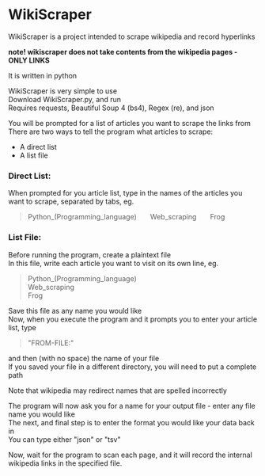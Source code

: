 # WikiScraper

WikiScraper is a project intended to scrape wikipedia and record hyperlinks

**note! wikiscraper does not take contents from the wikipedia pages - ONLY LINKS**

It is written in python

WikiScraper is very simple to use  
Download WikiScraper.py, and run  
Requires requests, Beautiful Soup 4 (bs4), Regex (re), and json

You will be prompted for a list of articles you want to scrape the links from  
There are two ways to tell the program what articles to scrape:  
* A direct list
* A list file

### Direct List:

When prompted for you article list, type in the names of the articles you want to scrape, separated by tabs, eg.

>Python_(Programming_language)&nbsp;&nbsp;&nbsp;&nbsp;&nbsp;&nbsp;&nbsp;Web_scraping&nbsp;&nbsp;&nbsp;&nbsp;&nbsp;&nbsp;&nbsp;Frog

### List File:

Before running the program, create a plaintext file  
In this file, write each article you want to visit on its own line, eg.

>Python_(Programming_language)  
Web_scraping  
Frog

Save this file as any name you would like  
Now, when you execute the program and it prompts you to enter your article list, type

> "FROM-FILE:"

and then (with no space) the name of your file  
If you saved your file in a different directory, you will need to put a complete path

Note that wikipedia may redirect names that are spelled incorrectly

The program will now ask you for a name for your output file - enter any file name you would like  
The next, and final step is to enter the format you would like your data back in  
You can type either "json" or "tsv"  

Now, wait for the program to scan each page, and it will record the internal wikipedia links in the specified file.

